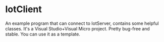 # IotClient

An example program that can connect to IotServer, contains some helpful classes.
It's a Visual Studio+Visual Micro project.
Pretty bug-free and stable.
You can use it as a template.
